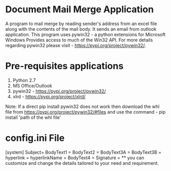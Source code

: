 # Document Mail Merge Application
A program to mail merge by reading sender's address from an excel file along with the contents of the mail body. It sends an email from outlook application. This program uses pywin32 - a python extensions for Microsoft Windows Provides access to much of the Win32 API. For more details regarding pywin32 please visit - https://pypi.org/project/pywin32/.

# Pre-requisites applications
1. Python 2.7
2. MS Office/Outlook
3. pywin32 - https://pypi.org/project/pywin32/
4. xlrd - https://pypi.org/project/xlrd/

Note: If a direct pip install pywin32 does not work then download the whl file from https://pypi.org/project/pywin32/#files and use the command - pip install 'path of the whl file'

# config.ini File
[system]
Subject=
BodyText1 = 
BodyText2 = 
BodyText3A = 
BodyText3B = 
hyperlink = 
hyperlinkName = 
BodyText4 = 
Signature = 
** you can customize and change the details tailored to your need and requirement.

